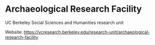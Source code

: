 # Archaeological Research Facility
UC Berkeley Social Sciences and Humanities research unit

Website: https://vcresearch.berkeley.edu/research-unit/archaeological-research-facility
